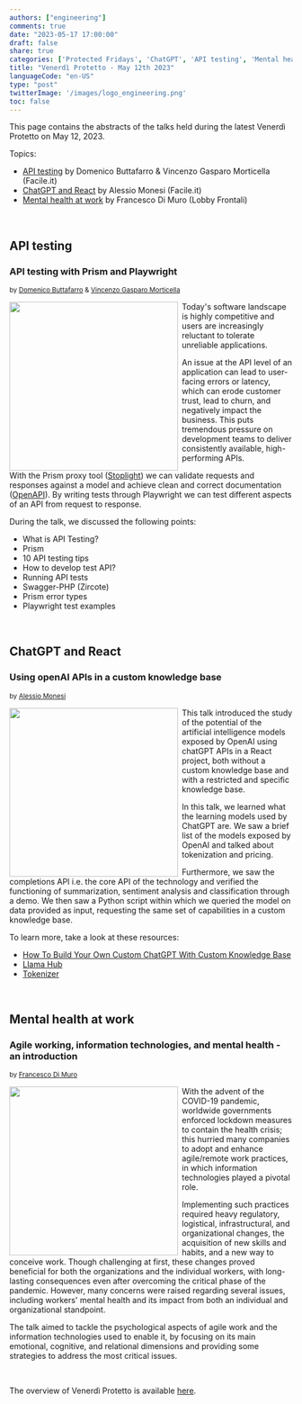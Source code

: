 ```yaml
---
authors: ["engineering"]
comments: true
date: "2023-05-17 17:00:00"
draft: false
share: true
categories: ['Protected Fridays', 'ChatGPT', 'API testing', 'Mental health']
title: "Venerdì Protetto - May 12th 2023"
languageCode: "en-US"
type: "post"
twitterImage: '/images/logo_engineering.png'
toc: false
---
```


This page contains the abstracts of the talks held during the latest Venerdì Protetto on May 12, 2023. 

Topics: 

- [API testing](#api-testing) by Domenico Buttafarro & Vincenzo Gasparo Morticella (Facile.it)
- [ChatGPT and React](#chatgpt-and-react) by Alessio Monesi (Facile.it) 
- [Mental health at work](#mental-health-at-work) by Francesco Di Muro (Lobby Frontali)

<br>

## API testing 

### API testing with Prism and Playwright

<sup>by [Domenico Buttafarro](https://www.linkedin.com/in/domenicobuttafarro/) & [Vincenzo Gasparo Morticella](https://www.linkedin.com/in/vincenzogasparo/)<sup>

<img align="left" src="https://github.com/anaradujko/facile-it.github.io/blob/venerd%C3%AC-protetto/static/images/venerd%C3%AC_protetto/api_testing.png?raw=true" style="width:300px; margin-right: 0.5em" />

  
Today's software landscape is highly competitive and users are increasingly reluctant to tolerate unreliable applications. 

An issue at the API level of an application can lead to user-facing errors or latency, which can erode customer trust, lead to churn, and negatively impact the business. This puts tremendous pressure on development teams to deliver consistently available, high-performing APIs.

With the Prism proxy tool ([Stoplight](https://stoplight.io/)) we can validate requests and responses against a model and achieve clean and correct documentation ([OpenAPI](https://www.openapis.org/)). By writing tests through Playwright we can test different aspects of an API from request to response.

During the talk, we discussed the following points:

- What is API Testing?
- Prism
- 10 API testing tips
- How to develop test API?
- Running API tests
- Swagger-PHP (Zircote)
- Prism error types 
- Playwright test examples
  
<br>

## ChatGPT and React

### Using openAI APIs in a custom knowledge base

<sup>by [Alessio Monesi](https://www.linkedin.com/in/alessiomonesi1992/)<sup>

<img align="left" src="https://github.com/anaradujko/facile-it.github.io/blob/venerd%C3%AC-protetto/static/images/venerd%C3%AC_protetto/chatgpt.png?raw=true" style="width:300px; margin-right: 0.5em" />

  
This talk introduced the study of the potential of the artificial intelligence models exposed by OpenAI using chatGPT APIs in a React project, both without a custom knowledge base and with a restricted and specific knowledge base.

In this talk, we learned what the learning models used by ChatGPT are. We saw a brief list of the models exposed by OpenAI and talked about tokenization and pricing.

Furthermore, we saw the completions API i.e. the core API of the technology and verified the functioning of summarization, sentiment analysis and classification through a demo. We then saw a Python script within which we queried the model on data provided as input, requesting the same set of capabilities in a custom knowledge base.

To learn more, take a look at these resources:
- [How To Build Your Own Custom ChatGPT With Custom Knowledge Base](https://betterprogramming.pub/how-to-build-your-own-custom-chatgpt-with-custom-knowledge-base-4e61ad82427e)
- [Llama Hub](https://llamahub.ai/)
- [Tokenizer](https://platform.openai.com/tokenizer)

<br>

## Mental health at work

### Agile working, information technologies, and mental health - an introduction

<sup>by [Francesco Di Muro](https://lobbyfrontali.it/)<sup>

<img align="left" src="https://github.com/anaradujko/facile-it.github.io/blob/venerd%C3%AC-protetto/static/images/venerd%C3%AC_protetto/mental_health.png?raw=true" style="width:300px; margin-right: 0.5em" />

  
With the advent of the COVID-19 pandemic, worldwide governments enforced lockdown measures to contain the health crisis; this hurried many companies to adopt and enhance agile/remote work practices, in which information technologies played a pivotal role.

Implementing such practices required heavy regulatory, logistical, infrastructural, and organizational changes, the acquisition of new skills and habits, and a new way to conceive work. Though challenging at first, these changes proved beneficial for both the organizations and the individual workers, with long-lasting consequences even after overcoming the critical phase of the pandemic. However, many concerns were raised regarding several issues, including workers' mental health and its impact from both an individual and organizational standpoint.

The talk aimed to tackle the psychological aspects of agile work and the information technologies used to enable it, by focusing on its main emotional, cognitive, and relational dimensions and providing some strategies to address the most critical issues.


<br>

The overview of Venerdì Protetto is available [here](/categories/protected-fridays).

